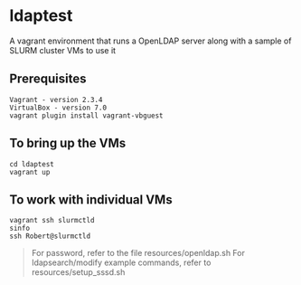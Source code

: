 # ldaptest
A vagrant environment that runs a OpenLDAP server along with a sample of SLURM cluster VMs to use it

## Prerequisites
```
Vagrant - version 2.3.4
VirtualBox - version 7.0
vagrant plugin install vagrant-vbguest
```

## To bring up the VMs 
```
cd ldaptest
vagrant up
```

## To work with individual VMs
```
vagrant ssh slurmctld
sinfo
ssh Robert@slurmctld
```

> For password, refer to the file resources/openldap.sh
> For ldapsearch/modify example commands, refer to resources/setup_sssd.sh

